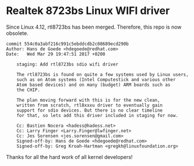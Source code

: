 # Realtek 8723bs Linux WIFI driver

Since Linux 4.12, rtl8723bs has been merged. Therefore, this repo is now obsolete. 

~~~~
commit 554c0a3abf216c991c5ebddcdb2c08689ecd290b
Author: Hans de Goede <hdegoede@redhat.com>
Date:   Wed Mar 29 19:47:51 2017 +0200

    staging: Add rtl8723bs sdio wifi driver
    
    The rtl8723bs is found on quite a few systems used by Linux users,
    such as on Atom systems (Intel Computestick and various other
    Atom based devices) and on many (budget) ARM boards such as
    the CHIP.
    
    The plan moving forward with this is for the new clean,
    written from scratch, rtl8xxxu driver to eventually gain
    support for sdio devices. But there is no clear timeline
    for that, so lets add this driver included in staging for now.
    
    Cc: Bastien Nocera <hadess@hadess.net>
    Cc: Larry Finger <Larry.Finger@lwfinger.net>
    Cc: Jes Sorensen <jes.sorensen@gmail.com>
    Signed-off-by: Hans de Goede <hdegoede@redhat.com>
    Signed-off-by: Greg Kroah-Hartman <gregkh@linuxfoundation.org>
~~~~

Thanks for all the hard work of all kernel developers!
